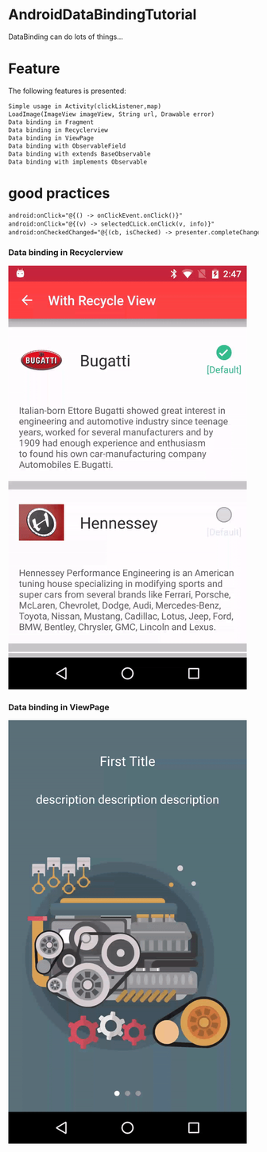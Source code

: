 # AndroidDataBindingTutorial
DataBinding can do lots of things...

# Feature
The following features is presented:
```
Simple usage in Activity(clickListener,map)
LoadImage(ImageView imageView, String url, Drawable error)
Data binding in Fragment
Data binding in Recyclerview
Data binding in ViewPage
Data binding with ObservableField
Data binding with extends BaseObservable
Data binding with implements Observable

```

# good practices
``` xml
android:onClick="@{() -> onClickEvent.onClick()}"
android:onClick="@{(v) -> selectedCLick.onClick(v, info)}"
android:onCheckedChanged="@{(cb, isChecked) -> presenter.completeChanged(t, isChecked)}"
```

### Data binding in Recyclerview 
![data-binding-recycle-view](https://raw.githubusercontent.com/captain-miao/me.github.com/master/databinding/data-binding-recycle-view.gif "data-binding-recycle-view")

### Data binding in ViewPage 
![data-binding-view-page](https://raw.githubusercontent.com/captain-miao/me.github.com/master/databinding/data-binding-view-page.gif "data-binding-view-page")

<br/>
